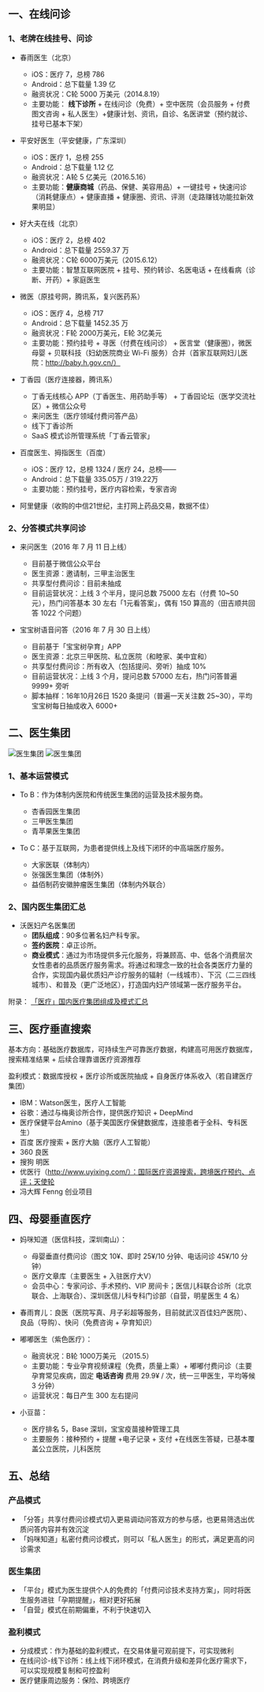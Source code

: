 ## 一、在线问诊
### 1、老牌在线挂号、问诊
   * 春雨医生（北京）
      * iOS：医疗 7，总榜 786
      * Android：总下载量 1.39 亿
      * 融资状况：C轮 5000 万美元（2014.8.19）
      * 主要功能： **线下诊所** + 在线问诊（免费）+ 空中医院（会员服务 + 付费图文咨询 + 私人医生）+健康计划、资讯，自诊、名医讲堂（预约就诊、挂号已基本下架）

   * 平安好医生（平安健康，广东深圳）
      * iOS：医疗 1，总榜 255
      * Android：总下载量 1.12 亿
      * 融资状况：A轮 5 亿美元（2016.5.16）
      * 主要功能：**健康商城**（药品、保健、美容用品）+ 一键挂号 + 快速问诊（消耗健康点）+ 健康直播 + 健康圈、资讯、评测（走路赚钱功能拉新效果明显）

   * 好大夫在线（北京）
     * iOS：医疗 2，总榜 402
     * Android：总下载量 2559.37 万
     * 融资状况：C轮 6000万美元（2015.6.12）
     * 主要功能：智慧互联网医院 + 挂号、预约转诊、名医电话 + 在线看病（诊断、开药）+ 家庭医生

   * 微医（原挂号网，腾讯系，复兴医药系）
     * iOS：医疗 4，总榜 717
     * Android：总下载量 1452.35 万
     * 融资状况：F轮 2000万美元，E轮 3亿美元
     * 主要功能：预约挂号 + 寻医（付费在线问诊） + 医言堂（健康圈），微医母婴 + 贝联科技（妇幼医院商业 Wi-Fi 服务）合并（首家互联网妇儿医院：http://baby.h.gov.cn/）

   * 丁香园（医疗连接器，腾讯系）
      * 丁香无线核心 APP（丁香医生、用药助手等） + 丁香园论坛（医学交流社区）+ 微信公众号
      * 来问医生（医疗领域付费问答产品）
      * 线下丁香诊所
      * SaaS 模式诊所管理系统「丁香云管家」

   * 百度医生、拇指医生（百度）
     * iOS：医疗 12，总榜 1324 / 医疗 24，总榜——
     * Android：总下载量 335.05万 / 319.22万
     * 主要功能：预约挂号，医疗内容检索，专家咨询

   * 阿里健康（收购的中信21世纪，主打网上药品交易，数据不佳）

### 2、分答模式共享问诊
  * 来问医生（2016 年 7 月 11 日上线）
    * 目前基于微信公众平台
    * 医生资源：邀请制，三甲主治医生
    * 共享型付费问诊：目前未抽成
    * 目前运营状况：上线 3 个半月，提问总数 75000 左右（付费 10~50 元），热门问答基本 30 左右「1元看答案」，偶有 150 算高的（田吉顺共回答 1022 个问题）

  * 宝宝树语音问答（2016 年 7 月 30 日上线）
    * 目前基于「宝宝树孕育」APP
    * 医生资源：北京三甲医院、私立医院（和睦家、美中宜和）
    * 共享型付费问诊：所有收入（包括提问、旁听）抽成 10%
    * 目前运营状况：上线 3 个月，提问总数 57000 左右，热门问答普遍 9999+ 旁听
    * 脚本抽样：16年10月26日 1520 条提问（普遍一天关注数 25~30），平均宝宝树每日抽成收入 6000+

## 二、医生集团
![医生集团](https://box.worktile.com/view/b31ad8b94b2643e0ad997cf23ab318c4?pid=13b5eaa2f5ac4ef48c5dab864b377480)
![医生集团](https://box.worktile.com/view/3f1b9a1f43524f1b80cdd392acd51eff?pid=13b5eaa2f5ac4ef48c5dab864b377480)

### 1、基本运营模式
* To B：作为体制内医院和传统医生集团的运营及技术服务商。

  * 杏香园医生集团
  * 三甲医生集团
  * 青苹果医生集团

* To C：基于互联网，为患者提供线上及线下闭环的中高端医疗服务。

  * 大家医联（体制内）
  * 张强医生集团（体制外）
  * 益佰制药安徽肿瘤医生集团（体制内外联合）

### 2、国内医生集团汇总
  * 沃医妇产名医集团
    * **团队组成**：90多位著名妇产科专家。
    * **签约医院**：卓正诊所。
    * **商业模式**：通过为市场提供多元化服务，将兼顾高、中、低各个消费层次女性患者的品质医疗服务需求。将通过和理念一致的社会各类医疗力量的合作，实现国内最优质妇产诊疗服务的辐射（一线城市）、下沉（二三四线城市）、和普及（更广泛地区），打造国内妇产领域第一医疗服务平台。

附录： [「医疗」国内医疗集团组成及模式汇总](https://worktile.com/project/13b5eaa2f5ac4ef48c5dab864b377480/page/d015ecc7ff7d458f958dd8e26883c3ad) 

## 三、医疗垂直搜索
   基本方向：基础医疗数据库，可持续生产可靠医疗数据，构建高可用医疗数据库，搜索精准结果 + 后续合理靠谱医疗资源推荐

   盈利模式：数据库授权 + 医疗诊所或医院抽成 + 自身医疗体系收入（若自建医疗集团）

  * IBM：Watson医生，医疗人工智能
  * 谷歌：通过与梅奥诊所合作，提供医疗知识 + DeepMind
  * 医疗保健平台Amino（基于美国医疗保健数据库，连接患者于全科、专科医生）
  * 百度 医疗搜索 + 医疗大脑（医疗人工智能）
  * 360 良医
  * 搜狗 明医
  * 优医行（http://www.uyixing.com/）：国际医疗资源搜索，跨境医疗预约、点评；天使轮
  * 冯大辉 Fenng 创业项目

## 四、母婴垂直医疗
   * 妈咪知道（医信科技，深圳南山）：
     * 母婴垂直付费问诊（图文 10¥、即时 25¥/10 分钟、电话问诊 45¥/10 分钟）
     * 医疗文章库（主要医生 + 入驻医疗大V）
     * 会员中心：专家问诊、手术预约、VIP 房间卡；医信儿科联合诊所（北京联合、上海联合）、深圳医信儿科专科门诊部（自营，明星医生 4 名）

   * 春雨育儿：良医（医院写真、月子彩超等服务，目前就武汉百佳妇产医院）、良品（导购）、快问（免费咨询 + 孕育知识）

   * 嘟嘟医生（紫色医疗）：
     * 融资状况：B轮 1000万美元 （2015.5）
     * 主要功能：专业孕育视频课程（免费，质量上乘）+ 嘟嘟付费问诊（主要孕育常见疾病，固定 **电话咨询** 费用 29.9¥ / 次，统一三甲医生，平均等候 3 分钟）
     * 运营状况：每日产生 300 左右提问

   * 小豆苗：
     * 医疗排名 5，Base 深圳，宝宝疫苗接种管理工具
     * 主要服务：接种预约 + 提醒 +电子记录 + 支付 +在线医生答疑，已基本覆盖公立医院，儿科医院

## 五、总结
### 产品模式
* 「分答」共享付费问诊模式切入更易调动问答双方的参与感，也更易筛选出优质问答内容并有效沉淀
*  「妈咪知道」私密付费问诊模式，则可以「私人医生」的形式，满足更高的问诊需求

### 医生集团
* 「平台」模式为医生提供个人的免费的「付费问诊技术支持方案」，同时将医生服务进驻「孕期提醒」，相对更好拓展
* 「自营」模式在前期偏重，不利于快速切入

### 盈利模式
* 分成模式：作为基础的盈利模式，在交易体量可观前提下，可实现微利
* 在线问诊-线下诊所：线上线下闭环模式，在消费升级和差异化医疗需求下，可以实现规模复制和可控盈利
* 医疗健康周边服务：保险、跨境医疗
